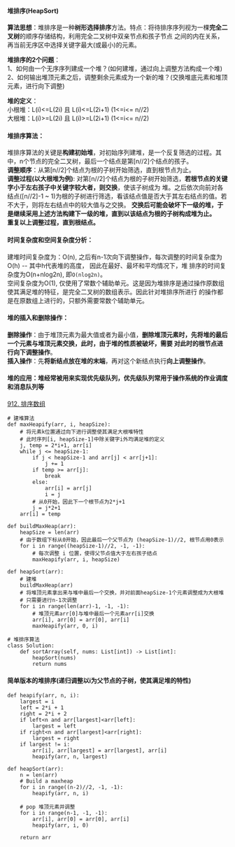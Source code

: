 #### 堆排序(HeapSort)
**算法思想**：堆排序是一种**树形选择排序**方法。特点：将待排序序列视为一棵**完全二叉树**的顺序存储结构，利用完全二叉树中双亲节点和孩子节点
之间的内在关系，再当前无序区中选择关键字最大(或最小)的元素。

**堆排序的2个问题**：  
1、如何由一个无序序列建成一个堆？(如何建堆，通过向上调整方法构成一个堆)  
2、如何输出堆顶元素之后，调整剩余元素成为一个新的堆？(交换堆底元素和堆顶元素，进行向下调整)

**堆的定义**：  
小根堆：L(i)<=L(2i) 且 L(i)<=L(2i+1)  (1<=i<= n//2)  
大根堆：L(i)>=L(2i) 且 L(i)>=L(2i+1)  (1<=i<= n//2)  

#### 堆排序算法：
堆排序算法的关键是**构建初始堆**，对初始序列建堆，是一个反复筛选的过程。其中，n个节点的完全二叉树，最后一个结点是第[n//2]个结点的孩子。  
**调整顺序**：从第[n//2]个结点为根的子树开始筛选，直到根节点为止。  
**调整过程(以大根堆为例)**: 对第[n//2]个结点为根的子树开始筛选，**若根节点的关键字小于左右孩子中关键字较大者，则交换**，使该子树成为
堆。之后依次向前对各结点([n//2]-1 ~ 1)为根的子树进行筛选，看该结点值是否大于其左右结点的值。若不大于，则将左右结点中的较大值与之交换。
**交换后可能会破坏下一级的堆，于是继续采用上述方法构建下一级的堆，直到以该结点为根的子树构成堆为止。**  
**重复以上调整过程，直到根结点。**

#### 时间复杂度和空间复杂度分析：
建堆时间复杂度为：O(n), 之后有n-1次向下调整操作，每次调整的时间复杂度为O(h) -- 其中h代表堆的高度， 因此在最好、最坏和平均情况下，堆
排序的时间复杂度为O(n+nlog2n), 即`O(nlog2n)`。  
空间复杂度为O(1), 仅使用了常数个辅助单元。这是因为堆排序是通过操作原数组使其满足堆的特征，是完全二叉树的数组表示。因此针对堆排序所进行
的操作都是在原数组上进行的，只额外需要常数个辅助单元。

#### 堆的插入和删除操作：
**删除操作**：由于堆顶元素为最大值或者为最小值，**删除堆顶元素时，先将堆的最后一个元素与堆顶元素交换，**此时，由于堆的性质被破坏，需要
对此时的根节点进行**向下调整操作**。  
**插入操作**：先**将新结点放在堆的末端**，再对这个新结点执行**向上调整操作**。

#### 堆的应用：堆经常被用来实现优先级队列，优先级队列常用于操作系统的作业调度和消息队列等

[912. 排序数组](https://leetcode-cn.com/problems/sort-an-array/)
```
# 建堆算法
def maxHeapify(arr, i, heapSize):
    # 将元素k位置通过向下进行调整使其满足大根堆特性
    # 此时序列[i, heapSize-1]中除关键字i外均满足堆的定义
    j, temp = 2*i+1, arr[i]
    while j <= heapSize-1:
        if j < heapSize-1 and arr[j] < arr[j+1]:
            j += 1
        if temp >= arr[j]:
            break
        else:
            arr[i] = arr[j]
            i = j
        # 从0开始，因此下一个根节点为2*j+1
        j = j*2+1
    arr[i] = temp

def buildMaxHeap(arr):
    heapSize = len(arr)
    # 由于数组下标从0开始，因此最后一个父节点为 (heapSize-1)//2, 根节点用0表示
    for i in range((heapSize-1)//2, -1, -1):
        # 每次调整 i 位置，使得父节点值大于左右孩子结点
        maxHeapify(arr, i, heapSize)

def heapSort(arr):
    # 建堆
    buildMaxHeap(arr)
    # 将堆顶元素拿出来与堆中最后一个交换，并对前面heapSize-1个元素调整成为大根堆
    # 只需要进行n-1次调整
    for i in range(len(arr)-1, -1, -1):  
        # 堆顶元素arr[0]与堆中最后一个元素arr[i]交换
        arr[i], arr[0] = arr[0], arr[i]
        maxHeapify(arr, 0, i)

# 堆排序算法
class Solution:
    def sortArray(self, nums: List[int]) -> List[int]:
        heapSort(nums)
        return nums
```

#### 简单版本的堆排序(递归调整以i为父节点的子树，使其满足堆的特性)
```
def heapify(arr, n, i):
    largest = i
    left = 2*i + 1
    right = 2*i + 2
    if left<n and arr[largest]<arr[left]:
        largest = left
    if right<n and arr[largest]<arr[right]:
        largest = right
    if largest != i:
        arr[i], arr[largest] = arr[largest], arr[i]
        heapify(arr, n, largest)

def heapSort(arr):
    n = len(arr)
    # Build a maxheap
    for i in range((n-2)//2, -1, -1):
        heapify(arr, n, i)

    # pop 堆顶元素并调整
    for i in range(n-1, -1, -1):
        arr[i], arr[0] = arr[0], arr[i]
        heapify(arr, i, 0)
    
    return arr
```